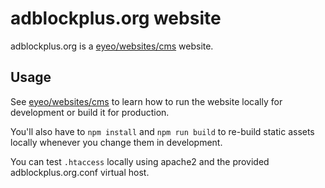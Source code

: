 # adblockplus.org website

adblockplus.org is a [eyeo/websites/cms](https://gitlab.com/eyeo/websites/cms) website.

## Usage

See [eyeo/websites/cms](https://gitlab.com/eyeo/websites/cms) to learn how to run the website locally for development or build it for production.

You'll also have to `npm install` and `npm run build` to re-build static assets locally whenever you change them in development.

You can test `.htaccess` locally using apache2 and the provided adblockplus.org.conf virtual host.
